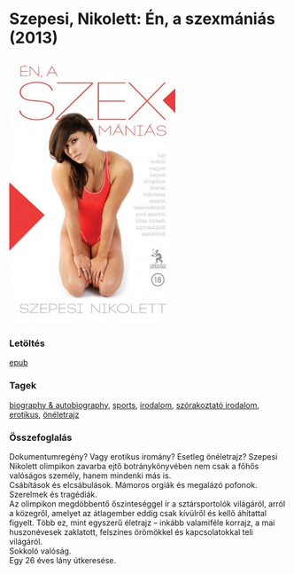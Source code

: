 # <a name="id_661">Szepesi, Nikolett: Én, a szexmániás (2013)</a>
<img src="https://github.com/BercziSandor/calibre_lib/raw/main/libs/main/Szepesi%2C%20Nikolett/En%2C%20a%20szexmanias%20%28661%29/cover.jpg" alt="cover" width="300"/>

### Letöltés
[epub](https://github.com/BercziSandor/calibre_lib/raw/main/libs/main/Szepesi%2C%20Nikolett/En%2C%20a%20szexmanias%20%28661%29/En%2C%20a%20szexmanias%20-%20Szepesi%2C%20Nikolett.epub)

### Tagek
[biography & autobiography](https://github.com/berczisandor/calibre_lib/blob/main/libs/main/tags/biography%20%26%20autobiography.md), [sports](https://github.com/berczisandor/calibre_lib/blob/main/libs/main/tags/sports.md), [irodalom](https://github.com/berczisandor/calibre_lib/blob/main/libs/main/tags/irodalom.md), [szórakoztató irodalom](https://github.com/berczisandor/calibre_lib/blob/main/libs/main/tags/sz%c3%b3rakoztat%c3%b3%20irodalom.md), [erotikus](https://github.com/berczisandor/calibre_lib/blob/main/libs/main/tags/erotikus.md), [önéletrajz](https://github.com/berczisandor/calibre_lib/blob/main/libs/main/tags/%c3%b6n%c3%a9letrajz.md)

### Összefoglalás
<p class="description">Dokumentumregény? Vagy erotikus iromány? Esetleg önéletrajz? Szepesi Nikolett olimpikon zavarba ejtő botránykönyvében nem csak a főhős valóságos személy, hanem mindenki más is.<br>Csábítások és elcsábulások. Mámoros orgiák és megalázó pofonok. Szerelmek és tragédiák.<br>Az olimpikon megdöbbentő őszinteséggel ír a sztársportolók világáról, arról a közegről, amelyet az átlagember eddig csak kívülről és kellő áhítattal figyelt. Több ez, mint egyszerű életrajz – inkább valamiféle korrajz, a mai huszonévesek zaklatott, felszínes örömökkel és kapcsolatokkal teli világáról.<br>Sokkoló valóság.<br>Egy 26 éves lány útkeresése.</p>


